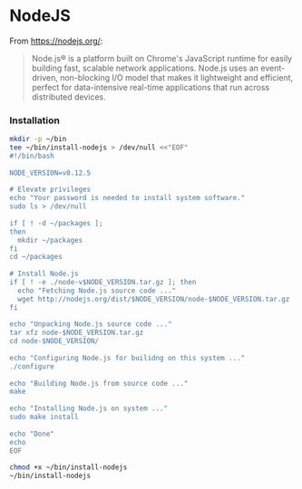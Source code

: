 # NodeJS

From https://nodejs.org/:

> Node.js® is a platform built on Chrome's JavaScript runtime for easily building fast, scalable network applications. Node.js uses an event-driven, non-blocking I/O model that makes it lightweight and efficient, perfect for data-intensive real-time applications that run across distributed devices.

### Installation
```bash
mkdir -p ~/bin
tee ~/bin/install-nodejs > /dev/null <<"EOF"
#!/bin/bash
 
NODE_VERSION=v0.12.5
 
# Elevate privileges
echo "Your password is needed to install system software."
sudo ls > /dev/null
 
if [ ! -d ~/packages ];
then 
  mkdir ~/packages
fi
cd ~/packages
 
# Install Node.js
if [ ! -e ./node-v$NODE_VERSION.tar.gz ]; then
  echo "Fetching Node.js source code ..."
  wget http://nodejs.org/dist/$NODE_VERSION/node-$NODE_VERSION.tar.gz
fi
 
echo "Unpacking Node.js source code ..."
tar xfz node-$NODE_VERSION.tar.gz
cd node-$NODE_VERSION/
 
echo "Configuring Node.js for builidng on this system ..."
./configure
 
echo "Building Node.js from source code ..."
make
 
echo "Installing Node.js on system ..."
sudo make install
 
echo "Done"
echo
EOF
 
chmod +x ~/bin/install-nodejs
~/bin/install-nodejs
```
